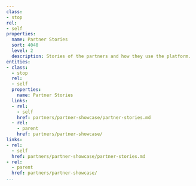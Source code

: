 ```yaml
---
class:
- stop
rel:
- self
properties:
  name: Partner Stories
  sort: 4040
  level: 2
  description: Stories of the partners and how they use the platform.
entities:
- class:
  - stop
  rel:
  - self
  properties:
    name: Partner Stories
  links:
  - rel:
    - self
    href: partners/partner-showcase/partner-stories.md
  - rel:
    - parent
    href: partners/partner-showcase/
links:
- rel:
  - self
  href: partners/partner-showcase/partner-stories.md
- rel:
  - parent
  href: partners/partner-showcase/
...
```

